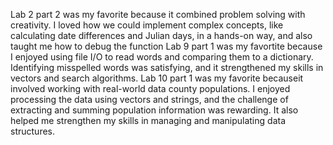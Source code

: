 Lab 2 part 2 was my favorite because it combined problem solving with creativity. I loved how we could implement complex concepts, like calculating date differences and Julian days, in a hands-on way, and also taught me how to debug the function
Lab 9 part 1 was my favortite because I enjoyed using file I/O to read words and comparing them to a dictionary. Identifying misspelled words was satisfying, and it strengthened my skills in vectors and search algorithms.
Lab 10 part 1 was my favorite becauseit involved working with real-world data county populations.  I enjoyed processing the data using vectors and strings, and the challenge of extracting and summing population information was rewarding. It also helped me strengthen my skills in managing and manipulating data structures.